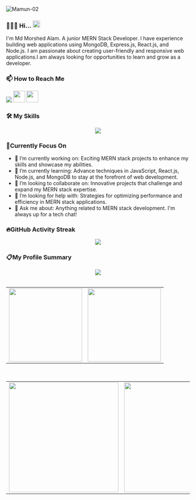 ![Mamun-02](https://github.com/morz-mamun/morz-mamun/assets/138389296/d11efc7c-a4ab-4e84-b220-9a11099ca96c)


### 👨🏻‍💻 Hi... <img width="20" src="https://github.com/morz-mamun/morz-mamun/assets/138389296/e5f43e38-d736-4fb8-8b1a-ab5465e7bb5a"/>  
I'm Md Morshed Alam. A junior MERN Stack Developer. I have experience building web applications using MongoDB, Express.js, React.js, and Node.js. I am passionate about creating user-friendly and responsive web applications.I am always looking for opportunities to learn and grow as a developer.


### 📫 How to Reach Me
 [<img src="https://github.com/morz-mamun/morz-mamun/assets/138389296/d003eea2-6a7f-464f-a3ab-22276b257571"/>](https://www.linkedin.com/in/md-morshed-alam-2324022a4/ "The best search engine for privacy")
 [<img width="32" src="https://github.com/morz-mamun/morz-mamun/assets/138389296/58f4a56c-7b58-4fb5-bdde-3d11f8deeb5c"/>](https://www.facebook.com/ "The best search engine for privacy")
 [<img width="32" src="https://github.com/user-attachments/assets/01f912db-93ec-42cd-b711-faf5e744add4
"/>](https://royal-army.surge.sh/ "The best search engine for privacy")


### 🛠️ My Skills

<div align="center">
    <a href="https://skillicons.dev"><img src="https://skillicons.dev/icons?i=html,css,tailwind,js,react,firebase,nodejs,mongodb&theme=light"/></a>
</div>

### 🎯Currently Focus On

- 🔭 I’m currently working on: Exciting MERN stack projects to enhance my skills and showcase my abilities.
- 🌱 I’m currently learning: Advance techniques in JavaScript, React.js, Node.js, and MongoDB to stay at the forefront of web development.
- 👯 I’m looking to collaborate on: Innovative projects that challenge and expand my MERN stack expertise. 
- 🤔 I’m looking for help with: Strategies for optimizing performance and efficiency in MERN stack applications.
- 💬 Ask me about: Anything related to MERN stack development. I'm always up for a tech chat!



### 🔥GitHub Activity Streak
<div align="center">
    <a href="https://git.io/streak-stats"><img src="https://streak-stats.demolab.com?user=morz-mamun"/></a>
</div>

### 📋My Profile Summary
<div align="center">
<div><img  src="http://github-profile-summary-cards.vercel.app/api/cards/profile-details?username=morz-mamun&theme=2077"/></div>
</div>
<table align="center">
  <tr style="padding: 0">
    <!-- GitHub Stats Card -->  
    <td valign="top"><img height="200" src="https://github-readme-stats.vercel.app/api?username=morz-mamun&count_private=true&show_icons=true&theme=tokyonight&hide_border=true&custom_title=My%20GitHub%20Stats"/></td>
    <!-- GitHub Top Language Card -->
    <td valign="center"><img height="200" src="https://github-readme-stats.vercel.app/api/top-langs/?username=morz-mamun&langs_count=6&layout=compact&theme=tokyonight&hide_border=true&hide=custom_title=Top%20Languages"/></td>
  </tr>
  
</table>
<table align="center">
  <tr style="padding: 0">
    <!-- GitHub Stats Card -->  
    <td valign="top"><img height="300" src="https://api.githubtrends.io/user/svg/morz-mamun/repos?time_range=one_year&theme=dark"/></td>
    <!-- GitHub Top Language Card -->
    <td valign="top"><img height="300" src="http://github-profile-summary-cards.vercel.app/api/cards/productive-time?username=morz-mamun&theme=2077&utcOffset=8"/></td>
  </tr>
</table>

